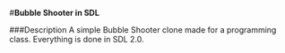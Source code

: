 #**Bubble Shooter in SDL**

###Description
A simple Bubble Shooter clone made for a programming class. Everything is done in SDL 2.0.
